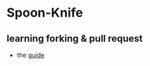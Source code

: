 # Spoon-Knife
## learning forking & pull request
* the [guide](https://guides.github.com/activities/forking/)
